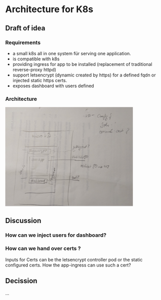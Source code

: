 # Architecture for K8s

## Draft of idea
### Requirements
  * a small k8s all in one system für serving one application.
  * is compatible with k8s
  * providing ingress for app to be installed (replacement of traditional reverse-proxy httpd)
  * support letsencrypt (dynamic created by https) for a defined fqdn or injected static https certs.
  * exposes dashboard with users defined

### Architecture
<img src="content/uploads/K8s_wiring.jpg" width="80%" alt="K8s wiring">

## Discussion
### How can we inject users for dashboard?

### How can we hand over certs ?
Inputs for Certs can be the letsencrypt controller pod or the static configured certs. How the app-ingress can use such a cert?


## Decission
...
